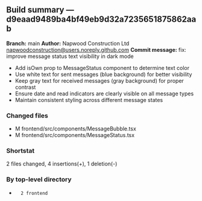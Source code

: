 ## Build summary — d9eaad9489ba4bf49eb9d32a7235651875862aab

**Branch:** main
**Author:** Napwood Construction Ltd <napwoodconstruction@users.noreply.github.com>
**Commit message:** fix: improve message status text visibility in dark mode

- Add isOwn prop to MessageStatus component to determine text color
- Use white text for sent messages (blue background) for better visibility
- Keep gray text for received messages (gray background) for proper contrast
- Ensure date and read indicators are clearly visible on all message types
- Maintain consistent styling across different message states

### Changed files
 - M	frontend/src/components/MessageBubble.tsx
 - M	frontend/src/components/MessageStatus.tsx

### Shortstat
 2 files changed, 4 insertions(+), 1 deletion(-)

### By top-level directory
 -       2 frontend
